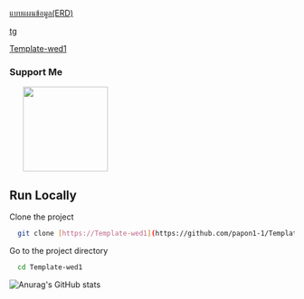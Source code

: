 [แบบแผนข้อมูล(ERD)](https://viewer.diagrams.net/?tags=%7B%7D&highlight=0000ff&edit=_blank&layers=1&nav=1&title=%E0%B9%81%E0%B8%9A%E0%B8%9A%E0%B9%81%E0%B8%9C%E0%B8%99%E0%B8%97%E0%B8%B5%E0%B9%88%E0%B8%A2%E0%B8%B1%E0%B8%87%E0%B9%84%E0%B8%A1%E0%B9%88%E0%B9%84%E0%B8%94%E0%B9%89%E0%B8%95%E0%B8%B1%E0%B9%89%E0%B8%87%E0%B8%8A%E0%B8%B7%E0%B9%88%E0%B8%AD.drawio#R7Vxbc9o4FP41ntl9SMb3mEcgkF7Sbtpk2%2B7TjsAC1BiLtUUJ%2FfUr2ZKxLRmbi0lKk2Em1pGQ7HM%2BS%2Bc7R0Kz%2BvOnmwgsZh%2BwDwPN1P0nzbrWTNMwdIv%2BY5J1KnFcLxVMI%2BTzRhvBPfoJuVDn0iXyYVxoSDAOCFoUhWMchnBMCjIQRXhVbDbBQXHUBZhCSXA%2FBoEs%2FYp8Mkulnnm1kb%2BBaDoTIxtuJ62ZA9GYP0k8Az5e5UTWQLP6EcYkvZo%2F9WHAlCf08vXt%2Bmtw%2B%2BjevPsU%2Fwf%2B7r1%2F%2BPjlIu1suMtXskeIYEj27vrn42T45ov9%2Fdvibvhppd90R%2B8u%2BFf0HyBYcn31lzHBcxjFVPyHNtC1nqd1HX7R6%2FALzxAXdnLR0TxR1TP%2F5Poia2GEeIXmAQhpqTfBIbnnNVSFPRCgaUivx%2FTZYEQFP2BEELVfl1cQvKDS8QwF%2Fi1Y4yXTQEzA%2BFGUejMcoZ%2B0WxDQKoMKaHVEOBRNt9Dinn2TinUqjWBM29wJtRqZ6BbEhLcZ4yAAixiNkhtmTeYgmqKwhwlVk%2BgIL0Mf%2BmJ0gRM9uZUIP2bIY9XTAMQxv25oWA4Aphn4lIM1N%2FQNpAYj0Zo24bUetyt%2FZy1eXG1eAFPnslke%2FB0uBPylm2Y9Z4N9pi8pCKdUHdloWf98OMOWxzNcxXjUNoXhQEAhEAICe0yhcR7O9CL3oBtRAvIdAG9WAv7tNUP8XYSogZkq38M1BbKuDXWtM9Q6ttYxJFxTc5AchgM4IZUIjhdgjMLpbdLm2t5IPnOFMBGm350ECXpmyPdhmKCLAAJSADJILTAKSaIxp0c%2FVK99%2FdLRHHpDfVo2NmX6Yc0j0schBSJACcogRfcKMoTngKvngcugOSPzgMsnKAj6OMBR8tCWMQIGNDNs52p03R10h%2Fwlz8knyZ8S71tnpXq8r4tAqgN4GXB5fBeQtiusDAlWQxTF5COYwzrQ1Ex8LxE2JUBQ25rjsQoQvjtyHbd6hszPhwJpYnEAS4KpKAAjGPRw5MNIdBziZCVJa%2Bh0Pk16L9W2BTXHfGaoWRLU2HJ1pkjba4JqgMdpBHwEN5NUy6C58k4Hmnjwzv7rjffFv%2FcHS%2Fj%2B9t%2B%2F%2Fnu88CTQDOYABRJiivpezRCB9xQErHZF%2BcFG7cZeai8YsEKJTfVfqWxDt59Z21eStu9mDGBnqe2mzqW1xbc8SNuupO2u71NHPj5PfbvPrW9TdnYkTUOfknBepNP7DE9xCILBRlqa2TdtbjFbjBIVfoeErDmN495Azj7pmGygSvVuI1MxXkZjuMUMHFaUSk4h2aIOw1HbK4IBIOhH8e6O7g3I4L8nS59poCEH139HDr4bVJrzbrPEu68aEmHD8qrxUU28jRLxtryXS7zlNTEDqv5xOR9R3J0bu959BWm4QriNcVnNjxvh4mjTlOx%2Fdunds9CtqX8A0ePZ2b6CuOiHEpe2EKKgtadFSKfeqQhQsnrlfAB5Zq8BzJyaPnE%2FOEIeEmfjwpBQZMkoshSISWIQdzhGBGHWf5S2LSGpDixtGVVBO5VG3bL4HBYVk9MLb1leYUCtkazmpv6AWTmMcCCT0V99Dsi7WXZbNvaee2o3ZDpwA9mqfg%2FnKARJIukBPFJln5t92zKpYTz3ZGzItEKyHgz9LsvP0tIowMyh71ER9%2FgNPS0OUSDWuhqXvLhg5vkjDEZ4laeOiYBWCKQw0RMi39h3L13d4OV%2FkrJu8%2BL1k%2BibFda5wh2MENUbYz6JbDd2UEskDR6xLVFV2fwqczdmkby7OwbvDUOgDORSz%2F%2B5RcLgqqvFAOmz8T7NXG65NIzjFIlIFpAQHaUsWuroWOTCkNnFBxgu3xI4L%2BSxrSxHLSRmOaG9qbJEZlsXEtGmk%2BW6O41z3WfOs9XeWD7XLfRym3hxrdJwp8yLFbTYU9Fwd0vMrJqGO7pXGM4wXy4NN2QmJt4UZQK8b2rd886BHy%2B7vT0hWZ3IVMSNa52KbMY7KAagegnacypkisdg1yRz%2BcuBakvecnfOvy%2BuWoOSKlhwUiiZMrG8hvE4QouEh7%2Bi6VdCkypKcVo0yQyWroLj11np18KRKu9%2FYiCZEpD61Jub4midOldDHEEGErG78LfFVwMva198Hbj3cA%2FcNaUX7eFut3ANXiRA2C0gk8VyjD3CM7sRvdqICtdtPjW%2F1Za1kRduZ4bzPJGz%2BQ0dGoQpbcc2Omaxi8ZhFrumo4owi9TRRakjq9QPnkxi2EqkxpQjNfrlpcwqk%2BBEbpaqmRNHPERRM2skARkeoTSbzwni%2FeJnVPhtaVm6v3lk4uJARAlgnsxccrigua1EMuxIxjrYpTieGY8zL4g9ESc3qkzEA%2FoULFIK5H1D3CnJZV3L9paTnU1inVkqdjsKtiTS5TXrwPdbsVtPjZXmK0jnOEgprSC23gJW1LvbJKg8MDzUg6S5%2FevhxDb%2Fxdysks8oZoucg1mYFmq2YFY7IpVGtq2KbEfOAXQU%2Ft8xdmRuzTDJvAPBQv6jV85kdK9ESsOubMMP%2FXU0z3vNdjzHrkJLSmc0zC94e6UzrLJzqNpVePVC0hl2FfLX6vN8Z8a4T340L5tqjr%2F30K4G62H71aujMmeZe9h3U%2BE%2BZxVSOFQnCpomQtuyvWJ%2BkOydi4yMWb4ajUvubvXOlJAgsv6c%2BHY4bLhFpbg9xXS0bdtTSrZ0ga4nb6tkS%2BtK1%2Ft97UTHIrbuXVG5PkJ2oB9s2GU%2FuLTCNY2kSEuqU%2BqoIpJCgQLWuWb8ta28YelEgFf4kQZ6kfZ4XJ%2FdkUD%2Feiikqft2fLpguUUMOE3dtz1PhVhOxUvyvNtR1FDdcn7p9VjITuvzTofTnuFciPr%2B5HDw68GQl4WRU54MUd%2BfHIOWUHHmR0NaMOsJz4aob0%2BxG%2Bz3PhvSgpFPeThEzb3ljVq%2F1eGQFmza5ukQWtz8nl3q421%2BFdAa%2FA8%3D)




[tg](https://lucid.app/lucidspark/c75bb963-461b-400d-aa84-3cc881833ade/edit?viewport_loc=-2456%2C-2070%2C3833%2C2332%2C0_0&invitationId=inv_dd5b5639-b0f3-47de-b38a-956584e4cfe2)



[Template-wed1](https://template-wed1.vercel.app/)
### Support Me

<ul style="list-style-type: none; margin: 0;">

<li style="display: inline-block; margin-right: 0.25rem;"><a href="https://www.buymeacoffee.com/xateeeiun0"><img src="https://cdn.buymeacoffee.com/buttons/v2/default-yellow.png" width="150"/></a></li>

</ul>

## Run Locally
Clone the project

```bash
  git clone [https://Template-wed1](https://github.com/papon1-1/Template-wed1.git)
```
Go to the project directory

```bash
  cd Template-wed1
```
![Anurag's GitHub stats](https://github-readme-stats.vercel.app/api?username=oya254&show_icons=true&theme=radical)

